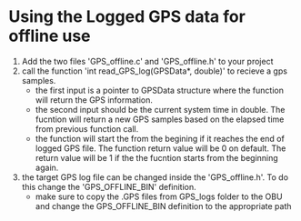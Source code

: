 # Using the Logged GPS data for offline use

1. Add the two files 'GPS_offline.c' and 'GPS_offline.h' to your project
2. call the function 'int read_GPS_log(GPSData*, double)' to recieve a gps samples. 
	- the first input is a pointer to GPSData structure where the function will return the GPS information. 
	- the second input should be the current system time in double. The fucntion will return a new GPS samples based on the elapsed time from previous function call. 
	- the function will start the from the begining if it reaches the end of logged GPS file. The function return value will be 0 on default. The return value will be 1 if the the fucntion starts from the beginning again. 
3. the target GPS log file can be changed inside the 'GPS_offline.h'. To do this change the 'GPS_OFFLINE_BIN' definition. 
	- make sure to copy the .GPS files from GPS_logs folder to the OBU and change the GPS_OFFLINE_BIN definition to the appropriate path 
